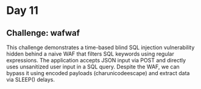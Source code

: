 # Day 11
## Challenge: wafwaf
This challenge demonstrates a time-based blind SQL injection vulnerability hidden behind a naive WAF that filters SQL keywords using regular expressions. The application accepts JSON input via POST and directly uses unsanitized user input in a SQL query. Despite the WAF, we can bypass it using encoded payloads (charunicodeescape) and extract data via SLEEP() delays.
